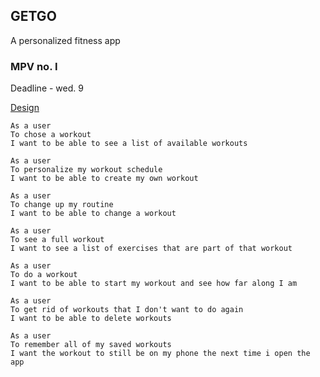 ## GETGO

A personalized fitness app

### MPV no. I

Deadline - wed. 9

[Design](https://www.figma.com/file/1hWRTcunU7XxMsq6zxaSZ4/GetGo?node-id=0%3A1)

``` 
As a user
To chose a workout
I want to be able to see a list of available workouts
```
```
As a user
To personalize my workout schedule
I want to be able to create my own workout
```
```
As a user
To change up my routine
I want to be able to change a workout
```
```
As a user
To see a full workout
I want to see a list of exercises that are part of that workout
```
```
As a user
To do a workout
I want to be able to start my workout and see how far along I am
```
```
As a user
To get rid of workouts that I don't want to do again
I want to be able to delete workouts
```
```
As a user
To remember all of my saved workouts
I want the workout to still be on my phone the next time i open the app
```